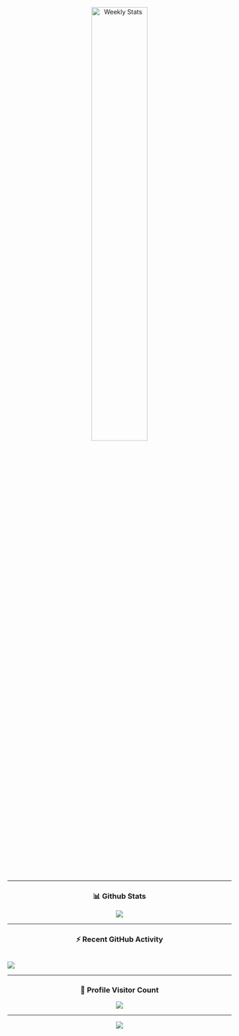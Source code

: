 <a href="https://wakatime.com/@Squiford" target="_blank">
	<p align="center">
	<img width="50%" align="center" alt="Weekly Stats" src="https://github-readme-stats.vercel.app/api/wakatime?username=Squiford&border_radius=5px&theme=dark&bg_color=1f1f1f&border_color=d900ad&icon_color=58a6ff&show_icons=true&disable_animations=true&custom_title=Weekly%20Stats">
	</p>
</a>

----------

<h3 align="center">📊 Github Stats</h3>
<p align="center">
    <img height:"10%"
        src="https://github-readme-streak-stats.herokuapp.com/?user=Squifordl&theme=algolia&background=FFFFFF00&hide_border=true" />
</p>

----------

<h3 align="center">⚡ Recent GitHub Activity</h3>
<br />
<a href="https://github.com/Squifordl"><img
        src="https://activity-graph.herokuapp.com/graph?username=Squifordl&custom_title=Squifordl's%20Contribution%20Graph&theme=react-dark" /></a>
<br />

----------

<h3 align="center">📍 Profile Visitor Count</h3>
<p align="center">
    <img src="https://profile-counter.glitch.me/Squiford/count.svg" />
</p>

---------

<p align="center">
    <img src="https://github.com/Squifordl/Squifordl/blob/main/github-contribution-grid-snake.svg" />
</p>

